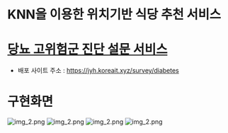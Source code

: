 # KNN을 이용한 위치기반 식당 추천 서비스



# [당뇨 고위험군 진단 설문 서비스](https://jyh.koreait.xyz/survey/diabetes)
- 배포 사이트 주소 : https://jyh.koreait.xyz/survey/diabetes

# 구현화면

![img_2.png](img_1.png)
![img_2.png](img_2.png)
![img_2.png](img_3.png)
![img_2.png](img_4.png)
